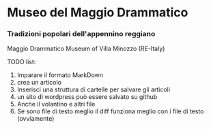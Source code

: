 Museo del Maggio Drammatico
=======
### Tradizioni popolari dell'appennino reggiano
 
Maggio Drammatico Museum of Villa Minozzo (RE-Italy)

TODO list:
 
 1. Imparare il formato MarkDown
 2. crea un articolo
 3. Inserisci una struttura di cartelle per salvare gli articoli
 4. un sito di wordpress può essere salvato su github
 5. Anche il volantino e altri file
 6. Se sono file di testo meglio il diff funziona meglio con i file di testo (ovviamente)

